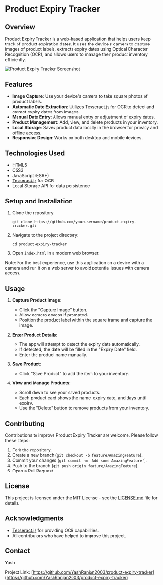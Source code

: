 # Product Expiry Tracker

## Overview

Product Expiry Tracker is a web-based application that helps users keep track of product expiration dates. It uses the device's camera to capture images of product labels, extracts expiry dates using Optical Character Recognition (OCR), and allows users to manage their product inventory efficiently.

![Product Expiry Tracker Screenshot](https://i.postimg.cc/XvQvHmjj/Whats-App-Image-2024-07-08-at-22-52-54-e0a3d592.jpg)

## Features

- **Image Capture**: Use your device's camera to take square photos of product labels.
- **Automatic Date Extraction**: Utilizes Tesseract.js for OCR to detect and extract expiry dates from images.
- **Manual Date Entry**: Allows manual entry or adjustment of expiry dates.
- **Product Management**: Add, view, and delete products in your inventory.
- **Local Storage**: Saves product data locally in the browser for privacy and offline access.
- **Responsive Design**: Works on both desktop and mobile devices.

## Technologies Used

- HTML5
- CSS3
- JavaScript (ES6+)
- [Tesseract.js](https://tesseract.projectnaptha.com/) for OCR
- Local Storage API for data persistence

## Setup and Installation

1. Clone the repository:
   ```
   git clone https://github.com/yourusername/product-expiry-tracker.git
   ```

2. Navigate to the project directory:
   ```
   cd product-expiry-tracker
   ```

3. Open `index.html` in a modern web browser.

Note: For the best experience, use this application on a device with a camera and run it on a web server to avoid potential issues with camera access.

## Usage

1. **Capture Product Image**:
   - Click the "Capture Image" button.
   - Allow camera access if prompted.
   - Position the product label within the square frame and capture the image.

2. **Enter Product Details**:
   - The app will attempt to detect the expiry date automatically.
   - If detected, the date will be filled in the "Expiry Date" field.
   - Enter the product name manually.

3. **Save Product**:
   - Click "Save Product" to add the item to your inventory.

4. **View and Manage Products**:
   - Scroll down to see your saved products.
   - Each product card shows the name, expiry date, and days until expiry.
   - Use the "Delete" button to remove products from your inventory.

## Contributing

Contributions to improve Product Expiry Tracker are welcome. Please follow these steps:

1. Fork the repository.
2. Create a new branch (`git checkout -b feature/AmazingFeature`).
3. Commit your changes (`git commit -m 'Add some AmazingFeature'`).
4. Push to the branch (`git push origin feature/AmazingFeature`).
5. Open a Pull Request.

## License

This project is licensed under the MIT License - see the [LICENSE.md](LICENSE.md) file for details.

## Acknowledgments

- [Tesseract.js](https://tesseract.projectnaptha.com/) for providing OCR capabilities.
- All contributors who have helped to improve this project.

## Contact

Yash

Project Link: [https://github.com/YashRanjan2003/product-expiry-tracker](https://github.com/YashRanjan2003/product-expiry-tracker)
